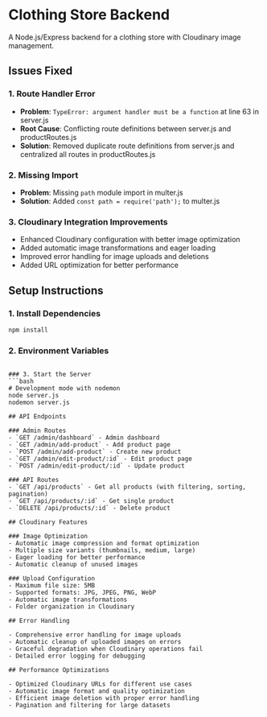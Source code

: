 # Clothing Store Backend

A Node.js/Express backend for a clothing store with Cloudinary image management.

## Issues Fixed

### 1. Route Handler Error
- **Problem**: `TypeError: argument handler must be a function` at line 63 in server.js
- **Root Cause**: Conflicting route definitions between server.js and productRoutes.js
- **Solution**: Removed duplicate route definitions from server.js and centralized all routes in productRoutes.js

### 2. Missing Import
- **Problem**: Missing `path` module import in multer.js
- **Solution**: Added `const path = require('path');` to multer.js

### 3. Cloudinary Integration Improvements
- Enhanced Cloudinary configuration with better image optimization
- Added automatic image transformations and eager loading
- Improved error handling for image uploads and deletions
- Added URL optimization for better performance

## Setup Instructions

### 1. Install Dependencies
```bash
npm install
```

### 2. Environment Variables
```

### 3. Start the Server
```bash
# Development mode with nodemon
node server.js
nodemon server.js

## API Endpoints

### Admin Routes
- `GET /admin/dashboard` - Admin dashboard
- `GET /admin/add-product` - Add product page
- `POST /admin/add-product` - Create new product
- `GET /admin/edit-product/:id` - Edit product page
- `POST /admin/edit-product/:id` - Update product

### API Routes
- `GET /api/products` - Get all products (with filtering, sorting, pagination)
- `GET /api/products/:id` - Get single product
- `DELETE /api/products/:id` - Delete product

## Cloudinary Features

### Image Optimization
- Automatic image compression and format optimization
- Multiple size variants (thumbnails, medium, large)
- Eager loading for better performance
- Automatic cleanup of unused images

### Upload Configuration
- Maximum file size: 5MB
- Supported formats: JPG, JPEG, PNG, WebP
- Automatic image transformations
- Folder organization in Cloudinary

## Error Handling

- Comprehensive error handling for image uploads
- Automatic cleanup of uploaded images on errors
- Graceful degradation when Cloudinary operations fail
- Detailed error logging for debugging

## Performance Optimizations

- Optimized Cloudinary URLs for different use cases
- Automatic image format and quality optimization
- Efficient image deletion with proper error handling
- Pagination and filtering for large datasets 
